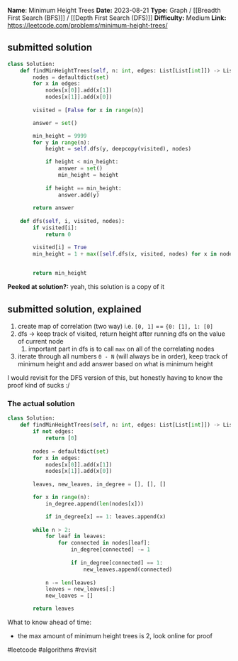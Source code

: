 **Name**: Minimum Height Trees
**Date:** 2023-08-21
**Type:** Graph / [[Breadth First Search (BFS)]] / [[Depth First Search (DFS)]]
**Difficulty:** Medium
**Link:** https://leetcode.com/problems/minimum-height-trees/



## submitted solution
```python
class Solution:
    def findMinHeightTrees(self, n: int, edges: List[List[int]]) -> List[int]:
        nodes = defaultdict(set)
        for x in edges:
            nodes[x[0]].add(x[1])
            nodes[x[1]].add(x[0])
        
        visited = [False for x in range(n)]

        answer = set()

        min_height = 9999
        for y in range(n):
            height = self.dfs(y, deepcopy(visited), nodes)

            if height < min_height:
                answer = set()
                min_height = height
            
            if height == min_height:
                answer.add(y)
        
        return answer
    
    def dfs(self, i, visited, nodes):
        if visited[i]:
            return 0

        visited[i] = True
        min_height = 1 + max([self.dfs(x, visited, nodes) for x in nodes[i]], default=0)
        

        return min_height    
```

**Peeked at solution?:** yeah, this solution is a copy of it

## submitted solution, explained

1. create map of correlation (two way) i.e. `[0, 1]` == `{0: [1], 1: [0]`
2. dfs -> keep track of visited, return height after running dfs on the value of current node
	1. important part in dfs is to call `max` on all of the correlating nodes
3. iterate through all numbers `0 - N` (will always be in order), keep track of minimum height and add answer based on what is minimum height

I would revisit for the DFS version of this, but honestly having to know the proof kind of sucks :/ 


### The actual solution

```python
class Solution:
    def findMinHeightTrees(self, n: int, edges: List[List[int]]) -> List[int]:
        if not edges:
            return [0]
            
        nodes = defaultdict(set)
        for x in edges:
            nodes[x[0]].add(x[1])
            nodes[x[1]].add(x[0])
        
        leaves, new_leaves, in_degree = [], [], []

        for x in range(n):
            in_degree.append(len(nodes[x]))

            if in_degree[x] == 1: leaves.append(x)
    
        while n > 2:
            for leaf in leaves:
                for connected in nodes[leaf]:
                    in_degree[connected] -= 1
                    
                    if in_degree[connected] == 1:
                        new_leaves.append(connected)
                    
            n -= len(leaves)            
            leaves = new_leaves[:]
            new_leaves = []

        return leaves
```

What to know ahead of time:
- the max amount of minimum height trees is 2, look online for proof



#leetcode #algorithms #revisit